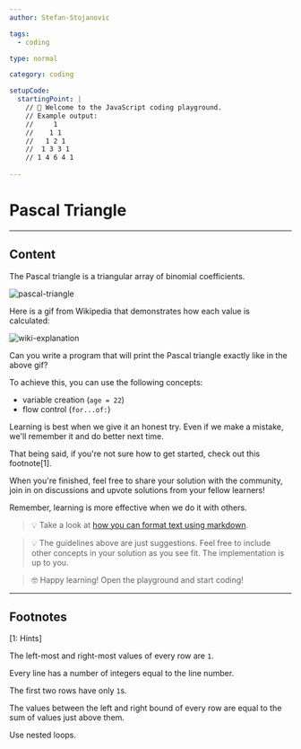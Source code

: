 ```yaml
---
author: Stefan-Stojanovic

tags:
  - coding

type: normal

category: coding

setupCode:
  startingPoint: |
    // 👋 Welcome to the JavaScript coding playground.
    // Example output:
    //     1 
    //    1 1
    //   1 2 1
    //  1 3 3 1
    // 1 4 6 4 1 
    
---
```


# Pascal Triangle

---

## Content

The Pascal triangle is a triangular array of binomial coefficients.

![pascal-triangle](https://img.enkipro.com/9ca1eb25c5fc393b831db1556dcad889.png)

Here is a gif from Wikipedia that demonstrates how each value is calculated:

![wiki-explanation](https://upload.wikimedia.org/wikipedia/commons/0/0d/PascalTriangleAnimated2.gif)

Can you write a program that will print the Pascal triangle exactly like in the above gif?

To achieve this, you can use the following concepts:
- variable creation (`age = 22`)
- flow control (`for...of:`)

Learning is best when we give it an honest try. Even if we make a mistake, we'll remember it and do better next time.

That being said, if you're not sure how to get started, check out this footnote[1]. 

When you're finished, feel free to share your solution with the community, join in on discussions and upvote solutions from your fellow learners!

Remember, learning is more effective when we do it with others.

> 💡 Take a look at [how you can format text using markdown](https://www.enki.com/glossary/general/markdown-formatting).

> 💡 The guidelines above are just suggestions. Feel free to include other concepts in your solution as you see fit. The implementation is up to you.

> 🤓 Happy learning! Open the playground and start coding!


---

## Footnotes

[1: Hints]

The left-most and right-most values of every row are `1`.

Every line has a number of integers equal to the line number.

The first two rows have only `1`s.

The values between the left and right bound of every row are equal to the sum of values just above them.

Use nested loops.
